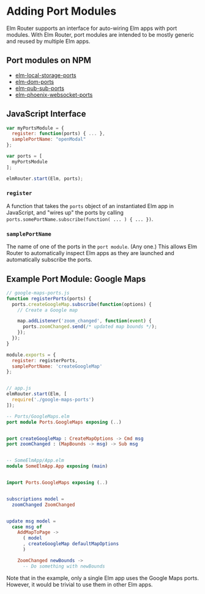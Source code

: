 # Adding Port Modules

Elm Router supports an interface for auto-wiring Elm apps with port modules. With Elm Router, port modules are intended to be mostly generic and reused by multiple Elm apps.

## Port modules on NPM

- [elm-local-storage-ports](https://www.npmjs.com/package/elm-local-storage-ports)
- [elm-dom-ports](https://www.npmjs.com/package/elm-dom-ports)
- [elm-pub-sub-ports](https://www.npmjs.com/package/elm-pub-sub-ports)
- [elm-phoenix-websocket-ports](https://www.npmjs.com/package/elm-phoenix-websocket-ports)

## JavaScript Interface

```javascript
var myPortsModule = {
  register: function(ports) { ... },
  samplePortName: "openModal"
};

var ports = [
  myPortsModule
];

elmRouter.start(Elm, ports);
```

### `register`

A function that takes the `ports` object of an instantiated Elm app in JavaScript, and "wires up" the ports by calling `ports.somePortName.subscribe(function( ... ) { ... })`.

### `samplePortName`

The name of one of the ports in the `port module`. (Any one.) This allows Elm Router to automatically inspect Elm apps as they are launched and automatically subscribe the ports.

## Example Port Module: Google Maps

```javascript
// google-maps-ports.js
function registerPorts(ports) {
  ports.createGoogleMap.subscribe(function(options) {
    // Create a Google map

    map.addListener('zoom_changed', function(event) {
      ports.zoomChanged.send(/* updated map bounds */);
    });
  });
}

module.exports = {
  register: registerPorts,
  samplePortName: 'createGoogleMap'
};


// app.js
elmRouter.start(Elm, [
  require('./google-maps-ports')
]);
```

```elm
-- Ports/GoogleMaps.elm
port module Ports.GoogleMaps exposing (..)


port createGoogleMap : CreateMapOptions -> Cmd msg
port zoomChanged : (MapBounds -> msg) -> Sub msg


-- SomeElmApp/App.elm
module SomeElmApp.App exposing (main)


import Ports.GoogleMaps exposing (..)


subscriptions model =
  zoomChanged ZoomChanged


update msg model =
  case msg of
    AddMapToPage ->
      ( model
      , createGoogleMap defaultMapOptions
      )

    ZoomChanged newBounds ->
      -- Do something with newBounds
```

Note that in the example, only a single Elm app uses the Google Maps ports. However, it would be trivial to use them in other Elm apps.
